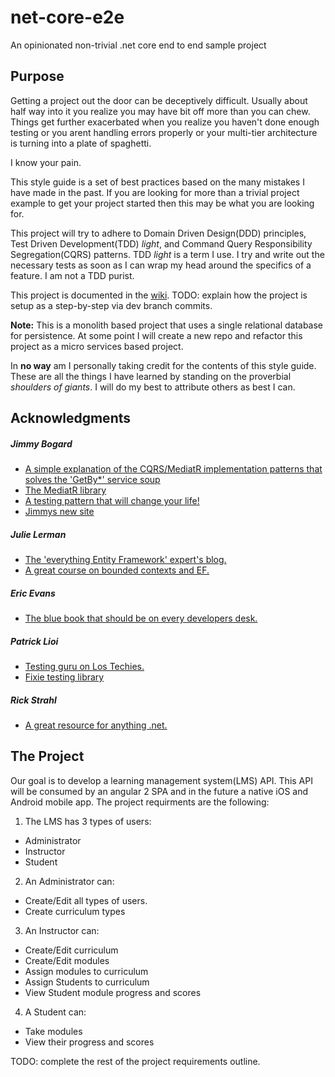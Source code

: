 # net-core-e2e
An opinionated non-trivial .net core end to end sample project
## Purpose
Getting a project out the door can be deceptively difficult.  Usually about half way into it you realize you may have bit off more than you can chew.  Things get further exacerbated when you realize you haven't done enough testing or you arent handling errors properly or your multi-tier architecture is turning into a plate of spaghetti.

I know your pain.

This style guide is a set of best practices based on the many mistakes I have made in the past.  If you are looking for more than a trivial project example to get your project started then this may be what you are looking for.

This project will try to adhere to Domain Driven Design(DDD) principles, Test Driven Development(TDD) *light*, and Command Query Responsibility Segregation(CQRS) patterns. TDD *light* is a term I use.  I try and write out the necessary tests as soon as I can wrap my head around the specifics of a feature.  I am not a TDD purist.

This project is documented in the [wiki](https://github.com/trevorchunestudy/net-core-e2e/wiki). TODO: explain how the project is setup as a step-by-step via dev branch commits.

**Note:** This is a monolith based project that uses a single relational database for persistence.  At some point I will create a new repo and refactor this project as a micro services based project.

In **no way** am I personally taking credit for the contents of this style guide. These are all the things I have learned by standing on the proverbial *shoulders of giants*.  I will do my best to attribute others as best I can.
## Acknowledgments

##### Jimmy Bogard
* [A simple explanation of the CQRS/MediatR implementation patterns that solves the 'GetBy*' service soup](https://lostechies.com/jimmybogard/2016/10/27/cqrsmediatr-implementation-patterns/)
* [The MediatR library](https://github.com/jbogard/MediatR)
* [A testing pattern that will change your life!](https://lostechies.com/jimmybogard/2016/10/24/vertical-slice-test-fixtures-for-mediatr-and-asp-net-core/)
* [Jimmys new site](https://jimmybogard.com/)

##### Julie Lerman
* [The 'everything Entity Framework' expert's blog.](http://thedatafarm.com/blog/)
* [A great course on bounded contexts and EF.](https://www.pluralsight.com/courses/entity-framework-enterprise-update)

##### Eric Evans
* [The blue book that should be on every developers desk.](https://www.amazon.com/Domain-Driven-Design-Tackling-Complexity-Software/dp/0321125215)

##### Patrick Lioi
* [Testing guru on Los Techies.](https://lostechies.com/patricklioi/)
* [Fixie testing library](https://github.com/fixie/fixie)

##### Rick Strahl
* [A great resource for anything .net.](https://weblog.west-wind.com/)

## The Project
Our goal is to develop a learning management system(LMS) API.  This API will be consumed by an angular 2 SPA and in the future a native iOS and Android mobile app.  The project requirments are the following:

1. The LMS has 3 types of users:
  * Administrator
  * Instructor
  * Student
2. An Administrator can:
  * Create/Edit all types of users.
  * Create curriculum types
3. An Instructor can:
  * Create/Edit curriculum
  * Create/Edit modules
  * Assign modules to curriculum
  * Assign Students to curriculum
  * View Student module progress and scores
4. A Student can:
  * Take modules
  * View their progress and scores

TODO: complete the rest of  the project requirements outline.
